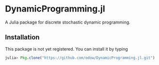 # DynamicProgramming.jl

A Julia package for discrete stochastic dynamic programming.

## Installation

This package is not yet registered. You can install it by typing

```julia
julia> Pkg.clone("https://github.com/odow/DynamicProgramming.jl.git")
```
